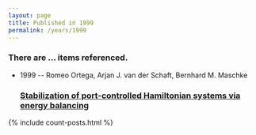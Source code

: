 ```yaml
---
layout: page
title: Published in 1999
permalink: /years/1999
---
```


<h3 id="number-posts">There are ... items referenced.</h3>
<ul class="post-list">

  <li>
    <span class="post-meta">1999 -- Romeo Ortega, Arjan J. van der Schaft, Bernhard M. Maschke</span>
    <h3><a class="post-link" href="{{ site.baseurl }}/stabilization-of-port-controlled-hamiltonian-systems-via-energy-balancing">Stabilization of port-controlled Hamiltonian systems via energy balancing</a></h3>
  </li>
</ul>
{% include count-posts.html %}
